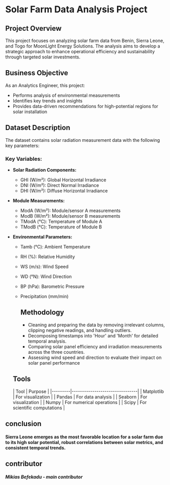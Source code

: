 
# Solar Farm Data Analysis Project

## Project Overview
This project focuses on analyzing solar farm data from Benin, Sierra Leone, and Togo for MoonLight Energy Solutions. The analysis aims to develop a strategic approach to enhance operational efficiency and sustainability through targeted solar investments.

## Business Objective
As an Analytics Engineer, this project:
- Performs analysis of environmental measurements
- Identifies key trends and insights
- Provides data-driven recommendations for high-potential regions for solar installation


## Dataset Description
The dataset contains solar radiation measurement data with the following key parameters:

### Key Variables:
- **Solar Radiation Components:**
  - GHI (W/m²): Global Horizontal Irradiance
  - DNI (W/m²): Direct Normal Irradiance
  - DHI (W/m²): Diffuse Horizontal Irradiance

- **Module Measurements:**
  - ModA (W/m²): Module/sensor A measurements
  - ModB (W/m²): Module/sensor B measurements
  - TModA (°C): Temperature of Module A
  - TModB (°C): Temperature of Module B

- **Environmental Parameters:**
  - Tamb (°C): Ambient Temperature
  - RH (%): Relative Humidity
  - WS (m/s): Wind Speed
  - WD (°N): Wind Direction
  - BP (hPa): Barometric Pressure
  - Precipitation (mm/min)
 
    ## Methodology
       - Cleaning and preparing the data by removing irrelevant columns, clipping negative readings, and handling outliers.
       - Decomposing timestamps into 'Hour' and 'Month' for detailed temporal analysis.
       - Comparing solar panel efficiency and irradiation measurements across the three countries.
       - Assessing wind speed and direction to evaluate their impact on solar panel performance

  ## Tools

  | Tool    | Purpose                        |
|---------|--------------------------------|
| Matplotlib | For visualization           |
| Pandas  | For data analysis              |
| Seaborn | For visualization              |
| Numpy   | For numerical operations       |
| Scipy   | For scientific computations    |

## conclusion
#### Sierra Leone emerges as the most favorable location for a solar farm due to its high solar potential, robust correlations between solar metrics, and consistent temporal trends.

## contributor 

##### Mikias Befekadu  - main contributor




